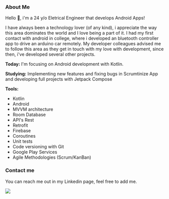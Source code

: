 ### About Me

Hello 👋, i'm a 24 y/o Eletrical Engineer that develops Android Apps!

I have always been a technology lover (of any kind), i appreciate the way this area dominates the world and I love being a part of it. I had my first contact with android in college, where i developed an bluetooth controller app to drive an arduino car remotely. My developer colleagues advised me to follow this area as they get in touch with my love with development, since then, i've developed several other projects.

<b>Today:</b> I'm focusing on Android development with Kotlin.

<b>Studying:</b> Implementing new features and fixing bugs in Scrumtinize App and developing full projects with Jetpack Compose

<b>Tools:</b>
- Kotlin 
- Android 
- MVVM architecture
- Room Database
- API's Rest
- Retrofit
- Firebase
- Coroutines
- Unit tests
- Code versioning with Git
- Google Play Services
- Agile Methodologies (Scrum/KanBan)

### Contact me

You can reach me out in my Linkedin page, feel free to add me.

<div> 

  <a href="https://www.linkedin.com/in/bernardo-santiago-de-souza/" target="_blank"><img src="https://img.shields.io/badge/-LinkedIn-%230077B5?style=for-the-badge&logo=linkedin&logoColor=white" target="_blank"></a> 
  
</div>

